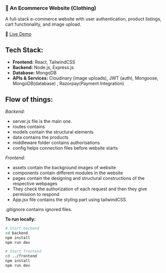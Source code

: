 
### 🛒 An Ecommerce Website (Clothing)

A full-stack e-commerce website with user authentication, product listings, cart functionality, and image upload.

🔗 [Live Demo](https://flipzon-975h.onrender.com)

**Tech Stack:**
-
- **Frontend:** React, TailwindCSS  
- **Backend:** Node.js, Express.js  
- **Database:** MongoDB  
- **APIs & Services:** Cloudinary (image uploads), JWT (auth), Mongoose, MongoDB(database) , Razorpay(Payment Integration)

**Flow of things:**
- 
*Backend:*
- server.js file is the main one.
- routes contains 
- models contain the structural elements
- data contains the products
- middleware folder contains authorisations
- config helps connection files before website starts

*Frontend:*
- assets contain the background images of website
- components contain different modules in the website
- pages contain the designing and structural constructions of the respective webpages
- They check the authorization of each request and then they give permission to respond
- App.jsx file contains the styling part using tailwindCSS

.gitignore contains ignored files.

**To run locally:**

```bash
# Start backend
cd backend
npm install
npm run dev

# Start frontend
cd ../frontend
npm install
npm run dev